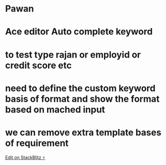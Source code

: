 # Pawan

# Ace editor Auto complete keyword

# to test type rajan or employid or credit score etc

# need to define the custom keyword basis of format and show the format based on mached input

# we can remove extra template bases of requirement

[Edit on StackBlitz ⚡️](https://stackblitz.com/edit/aceeditor-autocomplete-pawan)
